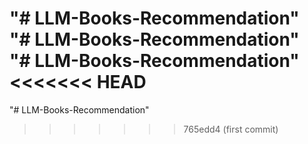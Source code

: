 "# LLM-Books-Recommendation" 
"# LLM-Books-Recommendation" 
"# LLM-Books-Recommendation" 
<<<<<<< HEAD
=======
"# LLM-Books-Recommendation" 
>>>>>>> 765edd4 (first commit)
